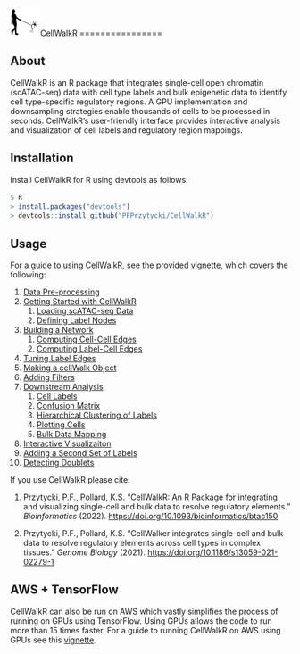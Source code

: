 <img src="examples/CellWalkR_Vignette_files/figure-markdown_github/cellwalker_icon.png" id="id" class="class" width="50" height="50" />
CellWalkR
================



## About

CellWalkR is an R package that integrates single-cell open chromatin
(scATAC-seq) data with cell type labels and bulk epigenetic data to
identify cell type-specific regulatory regions. A GPU implementation and
downsampling strategies enable thousands of cells to be processed in
seconds. CellWalkR’s user-friendly interface provides interactive
analysis and visualization of cell labels and regulatory region
mappings.

## Installation

Install CellWalkR for R using devtools as follows:

``` r
$ R
> install.packages("devtools")
> devtools::install_github("PFPrzytycki/CellWalkR")
```

## Usage

For a guide to using CellWalkR, see the provided
[vignette](examples/CellWalkR_Vignette.md), which covers the following:

1.  [Data
    Pre-processing](examples/CellWalkR_Vignette.md#data-pre-processing)
2.  [Getting Started with
    CellWalkR](examples/CellWalkR_Vignette.md#getting-started-with-cellwalkr)
    1.  [Loading scATAC-seq
        Data](examples/CellWalkR_Vignette.md#loading-scatac-seq-data)
    2.  [Defining Label
        Nodes](examples/CellWalkR_Vignette.md#defining-label-nodes)
3.  [Building a
    Network](examples/CellWalkR_Vignette.md#building-a-network)
    1.  [Computing Cell-Cell
        Edges](examples/CellWalkR_Vignette.md#computing-cell-cell-edges)
    2.  [Computing Label-Cell
        Edges](examples/CellWalkR_Vignette.md#computing-label-cell-edges)
4.  [Tuning Label
    Edges](examples/CellWalkR_Vignette.md#tuning-label-edges)
5.  [Making a cellWalk
    Object](examples/CellWalkR_Vignette.md#making-a-cellwalk-object)
6.  [Adding Filters](examples/CellWalkR_Vignette.md#adding-filters)
7.  [Downstream
    Analysis](examples/CellWalkR_Vignette.md#downstream-analysis)
    1.  [Cell Labels](examples/CellWalkR_Vignette.md#cell-labels)
    2.  [Confusion
        Matrix](examples/CellWalkR_Vignette.md#confusion-matrix)
    3.  [Hierarchical Clustering of
        Labels](examples/CellWalkR_Vignette.md#hierarchical-clustering-of-labels)
    4.  [Plotting Cells](examples/CellWalkR_Vignette.md#plotting-cells)
    5.  [Bulk Data
        Mapping](examples/CellWalkR_Vignette.md#bulk-data-mapping)
8.  [Interactive
    Visualizaiton](examples/CellWalkR_Vignette.md#interactive-visualzation)
9.  [Adding a Second Set of
    Labels](examples/CellWalkR_Vignette.md#adding-a-second-set-of-labels)
10. [Detecting
    Doublets](examples/CellWalkR_Vignette.md#detecting-doublets)

If you use CellWalkR please cite:

1.  Przytycki, P.F., Pollard, K.S. “CellWalkR: An R Package for
    integrating and visualizing single-cell and bulk data to resolve
    regulatory elements.” *Bioinformatics* (2022).
    <https://doi.org/10.1093/bioinformatics/btac150>

2.  Przytycki, P.F., Pollard, K.S. “CellWalker integrates single-cell
    and bulk data to resolve regulatory elements across cell types in
    complex tissues.” *Genome Biology* (2021).
    <https://doi.org/10.1186/s13059-021-02279-1>

## AWS + TensorFlow

CellWalkR can also be run on AWS which vastly simplifies the process of
running on GPUs using TensorFlow. Using GPUs allows the code to run more
than 15 times faster. For a guide to running CellWalkR on AWS using GPUs
see this [vignette](examples/CellWalkR_TensorFlow_Vignette.md).
